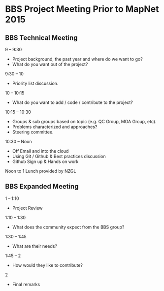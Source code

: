 # BBS Project Meeting Prior to MapNet 2015
## BBS Technical Meeting 

9 – 9:30

* Project background, the past year and where do we want to go?
* What do you want out of the project?

9:30 – 10

* Priority list discussion.

10 – 10:15

* What do you want to add / code / contribute to the project?

10:15 – 10:30

* Groups & sub groups based on topic (e.g. QC Group, MOA Group, etc).
* Problems characterized and approaches?
* Steering committee.

10:30 – Noon

* Off Email and into the cloud
* Using Git / Github & Best practices discussion
* Github Sign up & Hands on work

Noon to 1 Lunch provided by NZGL

## BBS Expanded Meeting

1 – 1:10

* Project Review

1:10 – 1:30

* What does the community expect from the BBS group?

1:30 – 1:45

* What are their needs?

1:45 – 2

* How would they like to contribute?

2

* Final remarks
